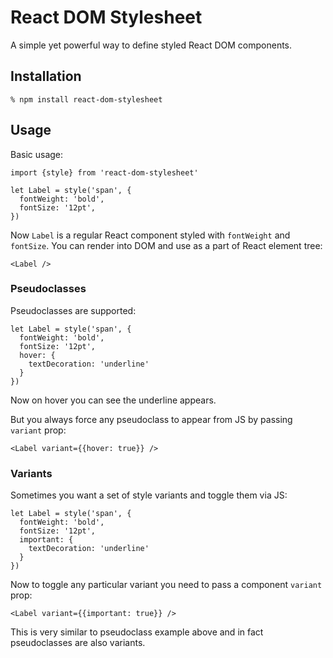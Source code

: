 # React DOM Stylesheet

A simple yet powerful way to define styled React DOM components.

## Installation

```
% npm install react-dom-stylesheet
```

## Usage

Basic usage:

```
import {style} from 'react-dom-stylesheet'

let Label = style('span', {
  fontWeight: 'bold',
  fontSize: '12pt',
})
```

Now `Label` is a regular React component styled with `fontWeight` and
`fontSize`. You can render into DOM and use as a part of React element tree:

```
<Label />
```

### Pseudoclasses

Pseudoclasses are supported:

```
let Label = style('span', {
  fontWeight: 'bold',
  fontSize: '12pt',
  hover: {
    textDecoration: 'underline'
  }
})
```

Now on hover you can see the underline appears.

But you always force any pseudoclass to appear from JS by passing `variant`
prop:

```
<Label variant={{hover: true}} />
```

### Variants

Sometimes you want a set of style variants and toggle them via JS:

```
let Label = style('span', {
  fontWeight: 'bold',
  fontSize: '12pt',
  important: {
    textDecoration: 'underline'
  }
})
```

Now to toggle any particular variant you need to pass a component `variant`
prop:

```
<Label variant={{important: true}} />
```

This is very similar to pseudoclass example above and in fact pseudoclasses are
also variants.
